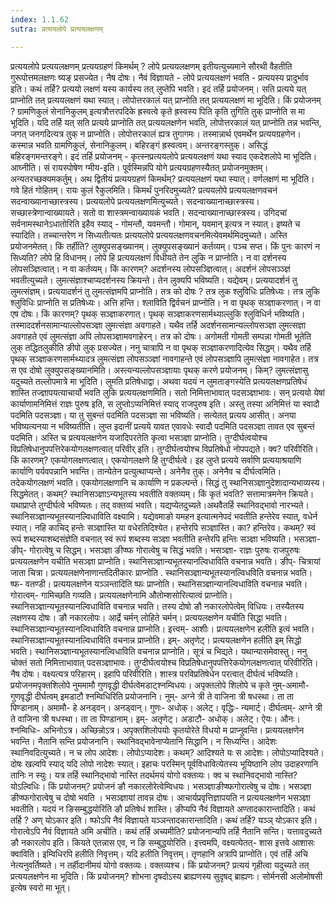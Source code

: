 ```yaml
---
index: 1.1.62
sutra: प्रत्ययलोपे प्रत्ययलक्षणम्

---
```

प्रत्ययलोपे प्रत्ययलक्षणम् प्रत्ययग्रहणं किमर्थम् ? लोपे प्रत्ययलक्षणम् इतीयत्युच्यमाने सौरथी वैहतीति गुरूपोत्तमलक्षणः ष्यङ् प्रसज्येत। नैष दोषः। नैवं विज्ञायते -  लोपे प्रत्ययलक्षणं भवति -  प्रत्ययस्य प्रादुर्भाव इति। कथं तर्हि? प्रत्ययो लक्षणं यस्य कार्यस्य तत् लुप्तेपि भवति। इदं तर्हि प्रयोजनम्। सति प्रत्यये यत् प्राप्नोति तत् प्रत्ययलक्षणं यथा स्यात्। लोपोत्तरकालं यत् प्राप्नोति तत् प्रत्ययलक्षणं मा भूदिति। किं प्रयोजनम् ? ग्रामणिकुलं सेनानिकुलम् इत्यत्रौत्तरपदिके ह्रस्वत्वे कृते ह्रस्वस्य पिति कृति तुगिति तुक् प्राप्नोति स मा भूदिति। यदि तर्हि यत् सति प्रत्यये प्राप्नोति तत् प्रत्ययलक्षणेन भवति, लोपोत्तरकालं यत् प्राप्नोति तन्न भवन्ति, जगत् जनगदित्यत्र तुक् न प्राप्नोति। लोपोत्तरकालं ह्यत्र तुगागमः। तस्मान्नार्थ एवमर्थेन प्रत्ययग्रहणेन। कस्मान्न भवति ग्रामणिकुलं, सेनानिकुलम्। बहिरङ्गं ह्रस्वत्वम्। अन्तरङ्गस्तुक्। असिद्धं बहिरङ्गमन्तरङ्गे। इदं तर्हि प्रयोजनम् -  कृत्स्नप्रत्ययलोपे प्रत्ययलक्षणं यथा स्याद एकदेशलोपे मा भूदिति। आघ्नीति। सं रायस्पोषेण ग्मीय-इति। पूर्वस्मिन्नपि योगे प्रत्ययग्रहणस्यैतत् प्रयोजनमुक्तम्। अन्यतरच्छक्यमकर्तुम्। अथ द्वितीयं प्रत्ययग्रहणं किमर्थम्? प्रत्ययलक्षणं यथा स्यात्। वर्णलक्षणं मा भूदिति। गवे हितं गोहितम्। रायः कुलं रैकुलमिति। किमर्थं पुनरिदमुच्यते? प्रत्ययलोपे प्रत्ययलक्षणवचनं सदन्वाख्यानाच्छास्त्रस्य। प्रत्ययलोपे प्रत्ययलक्षणमित्युच्यते। सदन्वाख्यानाच्छास्त्रस्य। सच्छास्त्रेणान्वाख्यायते। सतो वा शास्त्रमन्वाख्यायकं भवति। सदन्वाख्यानाच्छास्त्रस्य। उगिदचां सर्वनामस्थानेऽधातोरिति इहैव स्याद् -  गोमन्तौ, यवमन्तौ। गोमान्, यवमान् इत्यत्र न स्यात्। इष्यते च स्यादिति। तच्चान्तरेण न सिध्यतीत्यतः प्रत्ययलोपे प्रत्ययलक्षणवचनमित्येवमर्थमिदमुच्यते। अस्ति प्रयोजनमेतत्। किं तर्हीति? लुक्युपसङ्ख्यानम्। लुक्युपसङ्ख्यानं कर्तव्यम्। पञ्च सप्त। किं पुनः कारणं न सिध्यति? लोपे हि विधानम्। लोपे हि प्रत्ययलक्षणं विधीयते तेन लुकि न प्राप्नोति। न वा दर्शनस्य लोपसञ्ज्ञित्वात्। न वा कर्तव्यम्। किं कारणम्? अदर्शनस्य लोपसञ्ज्ञित्वात्। अदर्शनं लोपसञ्ञ्ज्ञं भवतीत्युच्यते। लुमत्संज्ञाश्चाप्यदर्शनस्य क्रियन्ते। तेन लुक्यपि भविष्यति। यद्येवम्। प्रत्ययादर्शनं तु लुमत्संज्ञम्। प्रत्ययादर्शनं तु लुमत्संज्ञमपि प्राप्नोति। तत्र को दोषः ? तत्र लुक श्लुविधिः प्रतिषेध्यः। तत्र लुकि श्लुविधिः प्राप्नोति स प्रतिषेध्यः। अत्ति हन्ति। श्लाविति द्विर्वचनं प्राप्नोति। न वा पृथक् सञ्ज्ञाकरणात्। न वा एष दोषः। किं कारणम्? पृथक् सञ्ज्ञाकरणात्। पृथक् सञ्ज्ञाकरणसार्मथ्याल्लुकि श्लुविधिर्न भविष्यति। तस्माददर्शनसामान्याल्लोपसञ्ज्ञा लुमत्संज्ञा अवगाहते। यथैव तर्हि अदर्शनसामान्यल्लोपसञ्ज्ञा लुमत्सज्ञा अवगाहते एवं लुमत्संज्ञा अपि लोपसञ्ज्ञामवगाहेरन्। तत्र को दोषः। अगोमती गोमती सम्पन्ना गोमती भूतेति लुक् तद्धितलुकीति ङीपो लुक् प्रसज्येत। ननु चात्रापि न वा पृथक् सञ्ज्ञाकरणादित्येव सिद्धम्। यथैव तर्हि पृथक् सञ्ज्ञाकरणसार्मथ्यादत्र लुमत्संज्ञा लोपसञ्ञ्ज्ञां नावगाहन्ते एवं लोपसञ्ज्ञापि लुमत्संज्ञा नावगाहेत। तत्र स एव दोषो लुक्युपसङ्ख्यानमिति। अस्त्यन्यल्लोपसञ्ज्ञायाः पृथक् करणे प्रयोजनम्। किम्? लुमत्संज्ञासु यदुच्यते तल्लोपमात्रे मा भूदिति। लुमति प्रतिषेधाद्वा। अथवा यदयं न लुमताङ्गस्येति प्रत्ययलक्षणप्रतिषेधं शास्ति तज्ज्ञापयत्याचार्यो भवति लुकि प्रत्ययलक्षणमिति। सतो निमित्ताभावात् पदसञ्ज्ञाभावः। सन् प्रत्ययो येषां कार्याणामनिमित्तं राज्ञः पुरुष इति, स लुप्तोऽप्यनिमित्तं स्याद् राजपुरुष इति। अस्तु तस्या अनिमित्तं या स्वादौ पदमिति पदसञ्ज्ञा। या तु सुबन्तं पदमिति पदसञ्ज्ञा सा भविष्यति। सत्येतत् प्रत्यय आसीत्। अनया भविष्यत्यनया न भविष्यतीति। लुप्त इदानीं प्रत्यये यावत एवावधेः स्वादौ पदमिति पदसञ्ज्ञा तावत एव सुबन्तं पदमिति। अस्ति च प्रत्ययलक्षणेन यजादिपरतेति कृत्वा भसञ्ज्ञा प्राप्नोति। तुग्दीर्घत्वयोश्च विप्रतिषेधानुपपत्तिरेकयोगलक्षणत्वात् परिवीर् इति। तुग्दीर्घत्वयोश्च विप्रतिषेधो नोपपद्यते। क्व? परिवीरिति। किं कारणम्? एकयोगलक्षणत्वात्। एकयोगलक्षणे हि तुग्दीर्घत्वे। इह लुप्ते प्रत्यये सर्वाणि प्रत्ययाश्रयाणि कार्याणि पर्यवपन्नानि भवन्ति। तान्येतेन प्रत्युत्थाप्यन्ते। अनेनैव तुक्। अनेनैव च दीर्घत्वमिति। तदेकयोगलक्षणं भवति। एकयोगलक्षणानि च कार्याणि न प्रकल्पन्ते। सिद्धं तु स्थानिसञ्ज्ञानुदेशादान्यभाव्यस्य। सिद्धमेतत्। कथम्? स्थानिसञ्ज्ञाऽन्यभूतस्य भवतीति वक्तव्यम्। किं कृतं भवति? सत्तामात्रमनेन क्रियते। यथाप्राप्ते तुग्दीर्घत्वे भविष्यतः। तद् वक्तव्यं भवति। यद्यप्येतदुच्यते।अथवैतर्हि स्थानिवद्भावो नारभ्यते। स्थानिसञ्ज्ञान्यभूतस्यानल्विधाविति वक्ष्यामि। यद्येवमाङो यमहन इत्यात्मनेपदं भवतीति हन्तेरेव स्यात्, वधेर्न स्यात्। नहि काचिद् हन्तेः सञ्ज्ञास्ति या वधेरतिदिश्येत। हन्तेरपि सञ्ज्ञास्ति। का? हन्तिरेव। कथम्? स्वं रूपं शब्दस्याशब्दसंज्ञेति वचनात् स्वं रूपं शब्दस्य सञ्ज्ञा भवतीति हन्तेरपि हन्तिः सञ्ज्ञा भविष्यति। भसञ्ज्ञा- ङीप्- गोरात्वेषु च सिद्धम्। भसञ्ज्ञा ङीप्ष्फ गोरात्वेषु च सिद्धं भवति। भसञ्ज्ञा- राज्ञः पुरुषः राजपुरुषः प्रत्ययलक्षणेन यचीति भसञ्ज्ञा प्राप्नोति। स्थानिसञ्ज्ञान्यभूतस्यानल्विधाविति वचनान्न भवति। ङीप्- चित्रायां जाता चित्रा। प्रत्ययलक्षणेनाणान्तदितीकारः प्राप्नोति . स्थानिसञ्ज्ञान्यभूतस्यानल्विधविति वचनान्न भवति। ष्फ- वतण्डी। प्रत्ययलक्षणेन यञ्ञन्तादिति ष्फः प्राप्नोति। स्थानिसञ्ज्ञान्यानल्विधाविति वचनान्न भवति। गोरात्वम्- गामिच्छति गव्यति। प्रत्ययलक्षणेनामि औतोम्शसोरित्यात्वं प्राप्नोति। स्थानिसञ्ज्ञान्यभूतस्यानल्विधाविति वचनान्न भवति। तस्य दोषो ङौ नकारलोपेत्वेम् विधियः। तस्यैतस्य लक्षणस्य दोषः। ङौ नकारलोपः। आर्द्रे चर्मन् लोहिते चर्मन्। प्रत्ययलक्षणेन यचीति सिद्धा भवति। स्थानिसञ्ज्ञान्यभूतस्यानल्विधाविति वचनान्न प्राप्नोति। इत्त्वम्- आशीः। प्रत्ययलक्षणेन हलीति इत्वं भवति। स्थानिसञ्ज्ञान्यभूतस्यानल्विधाविति वचनान्न प्राप्नोति। इम्- अतृणेट्। प्रत्ययलक्षणेन हलीति इम् सिद्धो भवति। स्थानिसञ्ज्ञान्यभूतस्यानल्विधाविति वचनान्न प्राप्नोति। सूत्रं च भिद्यते। यथान्यासमेवास्तु। ननु चोक्तं सतो निमित्ताभावात् पदसञ्ज्ञाभावः। तुग्दीर्घत्वयोश्च विप्रतिषेधानुपपत्तिरेकयोगलक्षणत्वात् परिवीरिति। नैष दोषः। वक्ष्यत्यत्र परिहारम्। इहापि परिवीरिति। शास्त्र परविप्रतिषेधेन परत्वात् दीर्घत्वं भविष्यति।प्रयोजनमपृक्तशिलोपे नुममामौ गुणवृद्धी दीर्घत्वेमडाट्श्नम्विधयः। अपृक्तलोपे शिलोपे च कृते नुम्-अमामौ- गुणवृद्धी दीर्घत्वम् इमडाटौ श्नम्विधिरिति प्रयोजनानि। नुम्- अग्ने त्री ते वाजिना त्री षधस्था। ता ता पिण्डानाम्। अमामौ- हे अनड्वन्। अनड्वान्। गुणः- अधोक्। अलेट्। वृद्धिः- न्यमार्ट्। दीर्घत्वम्- अग्ने त्री ते वाजिना त्री षधस्था। ता ता पिण्डानाम्। इम्- अतृणेट्। अडाटौ- अधोक्। अलेट्। ऐयः। औनः। श्नम्विधिः- अभिनोऽत्र। अच्छिन्नोऽत्र। अपृक्तशिलोपयोः कृतयोरेते विधयो म प्राप्नुवन्ति। प्रत्ययलक्षणेन भवन्ति। नैतानि सन्ति प्रयोजनानि। स्थानिवद्भावेनाप्येतानि सिद्धानि। न सिध्यन्ति। आदेशः स्थानिवदित्युच्यते। न च लोप आदेशः। लोपोऽप्यादेशः। कथम्? आदिश्यते यः स आदेशः। लोपोऽप्यादिश्यते। दोषः खल्वपि स्याद् यदि लोपो नादेशः स्यात्। इहाचः परस्मिन् पूर्वविधावित्येतस्य भूयिष्ठानि लोप उदाहरणानि तानिः न स्युः। यत्र तर्हि स्थानिद्भावो नास्ति तदर्थमयं योगो वक्तव्यः। क्व च स्थानिवद्भावो नास्ति? योऽल्विधिः। किं प्रयोजनम्? प्रयोजनं ङौ नकारलोरेत्वेम्विधयः। भसञ्ज्ञाङीप्ष्फगोरात्वेषु च दोषः। भसञ्ज्ञा ङीप्ष्फगोरात्वेषु च दोषो भवति । भसञ्ज्ञायां तावन्न दोषः। आचार्यप्रवृत्तिज्ञापयति न प्रत्ययलक्षणेन भसञ्ज्ञा भवतीति। यदयं न ङिसम्बुद्धयोरिति ङौ प्रतिषेधं शास्ति। ङीप्यपि नैवं विज्ञायते अण्तादकारान्तादिति। कथं तर्हि ? अण् योऽकार इति। ष्फोऽपि नैवं विज्ञायते यञ्ञन्तादकारान्तादिति। कथं तर्हि? यञ्ञ् योऽकार इति। गोरात्वेऽपि नैवं विज्ञायते अमि अचीति। कथं तर्हि अच्यमीति? प्रयोजनान्यपि तर्हि नैतानि सन्ति। यत्तावदुच्यते ङौ नकारलोप इति। कियते एतन्नास एव, न ङि सम्बुद्धयोरिति। इत्त्वमपि, वक्ष्यत्येतत्- शास इत्तवे आशासः क्वाविति। इम्विधिरपि हलीति निवृत्तम्। यदि हलीति निवृत्तम्। तृणहानि अत्रापि प्राप्नोति। एवं तर्हि अचि नेत्यनुवर्तिष्यते। न तर्हीदानीमयं योगो वक्तव्यः। वक्तव्यश्च। किं प्रयोजनम्? प्रत्ययं गृहीत्वा यदुच्यते तत् प्रत्ययलक्षणेन मा भूदिति। किं प्रयोजनम्? शोभना दृषदोऽस्य ब्राह्यणस्य सुदृषद् ब्राह्यणः। सोर्मनसी अलोमोषसी इत्येष स्वरो मा भूत्।